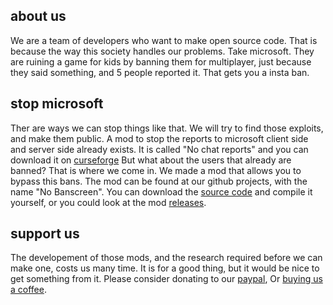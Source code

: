 <div class="index"></div>

## about us

We are a team of developers who want to make open source code.
That is because the way this society handles our problems.
Take microsoft. They are ruining a game for kids by banning them for multiplayer,
just because they said something, and 5 people reported it.
That gets you a insta ban.

## stop microsoft
Ther are ways we can stop things like that.
We will try to find those exploits,
and make them public.
A mod to stop the reports to microsoft client side and server side already exists.
It is called "No chat reports" and you can download it on [curseforge](https://www.curseforge.com/minecraft/mc-mods/no-chat-reports)
But what about the users that already are banned?
That is where we come in.
We made a mod that allows you to bypass this bans.
The mod can be found at our github projects,
with the name "No Banscreen".
You can download the [source code](https://github.com/StickyPiston-developement/no-banscreen) and compile it yourself,
or you could look at the mod [releases](https://github.com/StickyPiston-developement/no-banscreen/releases).

## support us

The developement of those mods,
and the research required before we can make one,
costs us many time.
It is for a good thing,
but it would be nice to get something from it.
Please consider donating to our [paypal](),
Or [buying us a coffee](https://).
